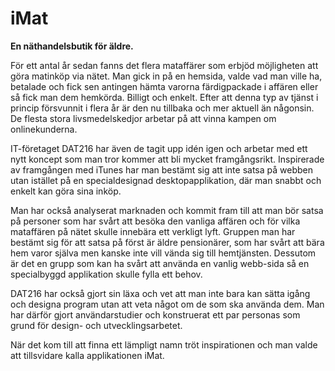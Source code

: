 # iMat
**En näthandelsbutik för äldre.**

För ett antal år sedan fanns det flera mataffärer som erbjöd möjligheten att göra matinköp via nätet. Man gick in på en hemsida, valde vad man ville ha, betalade och fick sen antingen hämta varorna färdigpackade i affären eller så fick man dem hemkörda. Billigt och enkelt. Efter att denna typ av tjänst i princip försvunnit i flera år är den nu tillbaka och mer aktuell än någonsin. De flesta stora livsmedelskedjor arbetar på att vinna kampen om onlinekunderna.

IT-företaget DAT216 har även de tagit upp idén igen och arbetar med ett nytt koncept som man tror kommer att bli mycket framgångsrikt. Inspirerade av framgången med iTunes har man bestämt sig att inte satsa på webben utan istället på en specialdesignad desktopapplikation, där man snabbt och enkelt kan göra sina inköp.

Man har också analyserat marknaden och kommit fram till att man bör satsa på personer som har svårt att besöka den vanliga affären och för vilka mataffären på nätet skulle innebära ett verkligt lyft. Gruppen man har bestämt sig för att satsa på först är äldre pensionärer, som har svårt att bära hem varor själva men kanske inte vill vända sig till hemtjänsten. Dessutom är det en grupp som kan ha svårt att använda en vanlig webb-sida så en specialbyggd applikation skulle fylla ett behov.

DAT216 har också gjort sin läxa och vet att man inte bara kan sätta igång och designa program utan att veta något om de som ska använda dem. Man har därför gjort användarstudier och konstruerat ett par personas som grund för design- och utvecklingsarbetet.

När det kom till att finna ett lämpligt namn tröt inspirationen och man valde att tillsvidare kalla applikationen iMat.

